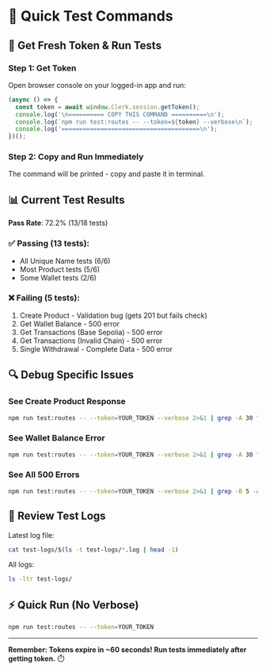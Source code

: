# 🧪 Quick Test Commands

## 🚀 Get Fresh Token & Run Tests

### Step 1: Get Token
Open browser console on your logged-in app and run:
```javascript
(async () => {
  const token = await window.Clerk.session.getToken();
  console.log('\n========== COPY THIS COMMAND ==========\n');
  console.log(`npm run test:routes -- --token=${token} --verbose\n`);
  console.log('=======================================\n');
})();
```

### Step 2: Copy and Run Immediately
The command will be printed - copy and paste it in terminal.

## 📊 Current Test Results

**Pass Rate**: 72.2% (13/18 tests)

### ✅ Passing (13 tests):
- All Unique Name tests (6/6)
- Most Product tests (5/6)
- Some Wallet tests (2/6)

### ❌ Failing (5 tests):
1. Create Product - Validation bug (gets 201 but fails check)
2. Get Wallet Balance - 500 error
3. Get Transactions (Base Sepolia) - 500 error
4. Get Transactions (Invalid Chain) - 500 error  
5. Single Withdrawal - Complete Data - 500 error

## 🔍 Debug Specific Issues

### See Create Product Response
```bash
npm run test:routes -- --token=YOUR_TOKEN --verbose 2>&1 | grep -A 30 "POST /api/v1/protected/product" | head -50
```

### See Wallet Balance Error
```bash
npm run test:routes -- --token=YOUR_TOKEN --verbose 2>&1 | grep -A 30 "GET /api/v1/protected/wallet/balance"
```

### See All 500 Errors
```bash
npm run test:routes -- --token=YOUR_TOKEN --verbose 2>&1 | grep -B 5 -A 20 "500"
```

## 📄 Review Test Logs

Latest log file:
```bash
cat test-logs/$(ls -t test-logs/*.log | head -1)
```

All logs:
```bash
ls -ltr test-logs/
```

## ⚡ Quick Run (No Verbose)
```bash
npm run test:routes -- --token=YOUR_TOKEN
```

---

**Remember: Tokens expire in ~60 seconds! Run tests immediately after getting token.** ⏱️

